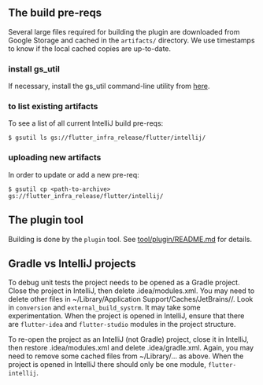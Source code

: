 ## The build pre-reqs

Several large files required for building the plugin are downloaded from Google Storage
and cached in the `artifacts/` directory. We use timestamps to know if the local cached
copies are up-to-date.

### install gs_util

If necessary, install the gs_util command-line utility from
[here](https://cloud.google.com/storage/docs/gsutil_install).

### to list existing artifacts

To see a list of all current IntelliJ build pre-reqs:

```shell
$ gsutil ls gs://flutter_infra_release/flutter/intellij/
```

### uploading new artifacts

In order to update or add a new pre-req:

```shell
$ gsutil cp <path-to-archive> gs://flutter_infra_release/flutter/intellij/
```
## The plugin tool

Building is done by the `plugin` tool.
See [tool/plugin/README.md](../tool/plugin/README.md) for details.

## Gradle vs IntelliJ projects

To debug unit tests the project needs to be opened as a Gradle project. Close the
project in IntelliJ, then delete .idea/modules.xml. You may need to delete other
files in ~/Library/Application Support/Caches/JetBrains/<IDE>/. Look in `conversion`
and `external_build_systrm`. It may take some experimentation. When the project
is opened in IntelliJ, ensure that there are `flutter-idea` and `flutter-studio`
modules in the project structure.

To re-open the project as an IntelliJ (not Gradle) project, close it in IntelliJ,
then restore .idea/modules.xml and delete .idea/gradle.xml. Again, you may need to
remove some cached files from ~/Library/... as above. When the project is opened
in IntelliJ there should only be one module, `flutter-intellij`.
